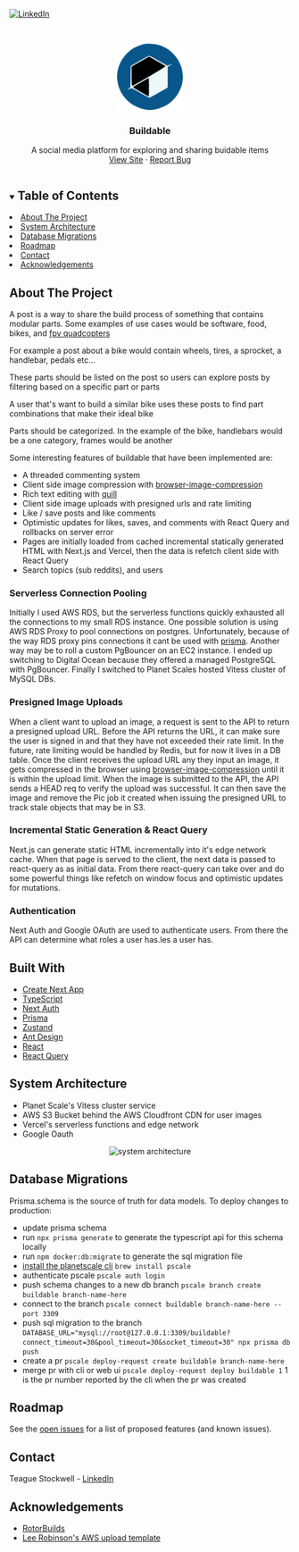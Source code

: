 [![LinkedIn][linkedin-shield]][linkedin-url]

[linkedin-shield]: https://img.shields.io/badge/-LinkedIn-black.svg?logo=linkedin&colorB=555
[linkedin-url]: https://www.linkedin.com/in/teague-stockwell/

<!-- PROJECT LOGO -->
<br />
<p align="center">
  <a href="https://hello-next-auth.vercel.app">
    <img src="./public/logo-120-120.png" alt="Logo" width="120" height="120">
  </a>

  <h3 align="center">Buildable</h3>

  <p align="center">
   A social media platform for exploring and sharing buidable items
    <br />
    <a href="https://hello-next-auth.vercel.app">View Site</a>
    ·
    <a href="https://github.com/teaguestockwell/buildable-readme/issues">Report Bug</a>
  </p>
</p>

<!-- TABLE OF CONTENTS -->
<details open="open">
  <summary><h2 style="display: inline-block">Table of Contents</h2></summary>
    <li><a href="#about-the-project">About The Project</a></li>
    <li><a href="#system-architecture">System Architecture</a></li>
    <li><a href="#database-migrations">Database Migrations</a></li>
    <li><a href="#roadmap">Roadmap</a></li>
    <li><a href="#contact">Contact</a></li>
    <li><a href="#acknowledgements">Acknowledgements</a></li>
</details>

<!-- ABOUT THE PROJECT -->

## About The Project

A post is a way to share the build process of something that contains modular parts. Some examples of use cases would be software, food, bikes, and [fpv quadcopters](https://rotorbuilds.com/)

For example a post about a bike would contain wheels, tires, a sprocket, a handlebar, pedals etc...

These parts should be listed on the post so users can explore posts by filtering based on a specific part or parts

A user that's want to build a similar bike uses these posts to find part combinations that make their ideal bike

Parts should be categorized. In the example of the bike, handlebars would be a one category, frames would be another

Some interesting features of buildable that have been implemented are:

- A threaded commenting system
- Client side image compression with [browser-image-compression](https://github.com/Donaldcwl/browser-image-compression)
- Rich text editing with [quill](https://github.com/quilljs/quill)
- Client side image uploads with presigned urls and rate limiting
- Like / save posts and like comments
- Optimistic updates for likes, saves, and comments with React Query and rollbacks on server error
- Pages are initially loaded from cached incremental statically generated HTML with Next.js and Vercel, then the data is refetch client side with React Query
- Search topics (sub reddits), and users

### Serverless Connection Pooling

Initially I used AWS RDS, but the serverless functions quickly exhausted all the connections to my small RDS instance. One possible solution is using AWS RDS Proxy to pool connections on postgres. Unfortunately, because of the way RDS proxy pins connections it cant be used with [prisma](https://www.prisma.io/docs/guides/deployment/deployment-guides/caveats-when-deploying-to-aws-platforms). Another way may be to roll a custom PgBouncer on an EC2 instance. I ended up switching to Digital Ocean because they offered a managed PostgreSQL with PgBouncer. Finally I switched to Planet Scales hosted Vitess cluster of MySQL DBs.

### Presigned Image Uploads

When a client want to upload an image, a request is sent to the API to return a presigned upload URL. Before the API returns the URL, it can make sure the user is signed in and that they have not exceeded their rate limit. In the future, rate limiting would be handled by Redis, but for now it lives in a DB table. Once the client receives the upload URL any they input an image, it gets compressed in the browser using [browser-image-compression](https://www.npmjs.com/package/browser-image-compression) until it is within the upload limit. When the image is submitted to the API, the API sends a HEAD req to verify the upload was successful. It can then save the image and remove the Pic job it created when issuing the presigned URL to track stale objects that may be in S3.

### Incremental Static Generation & React Query

Next.js can generate static HTML incrementally into it's edge network cache. When that page is served to the client, the next data is passed to react-query as as initial data. From there react-query can take over and do some powerful things like refetch on window focus and optimistic updates for mutations.

### Authentication

Next Auth and Google OAuth are used to authenticate users. From there the API can determine what roles a user has.les a user has.

## Built With

- [Create Next App](https://nextjs.org/docs/api-reference/create-next-app)
- [TypeScript](https://www.typescriptlang.org)
- [Next Auth](https://next-auth.js.org/)
- [Prisma](https://www.prisma.io/)
- [Zustand](https://github.com/pmndrs/zustand)
- [Ant Design](https://ant.design/)
- [React](https://reactjs.org/)
- [React Query](https://react-query.tanstack.com/)

## System Architecture

- Planet Scale's Vitess cluster service
- AWS S3 Bucket behind the AWS Cloudfront CDN for user images
- Vercel's serverless functions and edge network
- Google Oauth

<p align="center">
  <img src="https://user-images.githubusercontent.com/71202372/138579764-eca2f1fb-8f8e-43df-9d6a-f56d5dc5f788.png" alt="system architecture" width="1000vh" >
</p>

## Database Migrations

Prisma.schema is the source of truth for data models. To deploy changes to production:

- update prisma schema
- run `npx prisma generate` to generate the typescript api for this schema locally
- run `npm docker:db:migrate` to generate the sql migration file
- [install the planetscale cli](https://github.com/planetscale/cli) `brew install pscale`
- authenticate pscale `pscale auth login`
- push schema changes to a new db branch `pscale branch create buildable branch-name-here`
- connect to the branch `pscale connect buildable branch-name-here --port 3309`
- push sql migration to the branch `DATABASE_URL="mysql://root@127.0.0.1:3309/buildable?connect_timeout=30&pool_timeout=30&socket_timeout=30" npx prisma db push`
- create a pr `pscale deploy-request create buildable branch-name-here`
- merge pr with cli or web ui `pscale deploy-request deploy buildable 1` 1 is the pr number reported by the cli when the pr was created

## Roadmap

See the [open issues](https://github.com/teaguestockwell/buildable-readme/issues) for a list of proposed features (and known issues).

## Contact

Teague Stockwell - [LinkedIn](https://www.linkedin.com/in/teague-stockwell)

## Acknowledgements

- [RotorBuilds](https://rotorbuilds.com/)
- [Lee Robinson's AWS upload template](https://github.com/leerob/nextjs-aws-s3)
